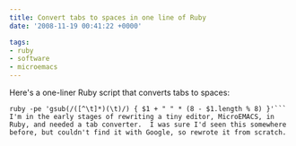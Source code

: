 ```yaml
---
title: Convert tabs to spaces in one line of Ruby
date: '2008-11-19 00:41:22 +0000'

tags:
- ruby
- software
- microemacs
---
```

Here's a one-liner Ruby script that converts tabs to spaces:
```
ruby -pe 'gsub(/([^\t]*)(\t)/) { $1 + " " * (8 - $1.length % 8) }'```
I'm in the early stages of rewriting a tiny editor, MicroEMACS, in Ruby, and needed a tab converter.  I was sure I'd seen this somewhere before, but couldn't find it with Google, so rewrote it from scratch.
